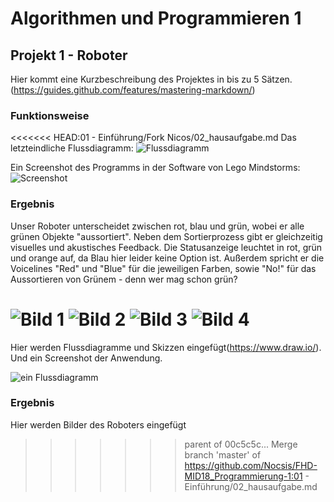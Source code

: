 # Algorithmen und Programmieren 1

## Projekt 1 - Roboter

Hier kommt eine Kurzbeschreibung des Projektes in bis zu 5 Sätzen.
(https://guides.github.com/features/mastering-markdown/)

### Funktionsweise

<<<<<<< HEAD:01 - Einführung/Fork Nicos/02_hausaufgabe.md
Das letzteindliche Flussdiagramm:
![Flussdiagramm](bilder/Flowchart.png)

Ein Screenshot des Programms in der Software von Lego Mindstorms:
![Screenshot](bilder/screenshot.jpg)

### Ergebnis

Unser Roboter unterscheidet zwischen rot, blau und grün, wobei er alle grünen Objekte "aussortiert".
Neben dem Sortierprozess gibt er gleichzeitig visuelles und akustisches Feedback.
Die Statusanzeige leuchtet in rot, grün und orange auf, da Blau hier leider keine Option ist.
Außerdem spricht er die Voicelines "Red" und "Blue" für die jeweiligen Farben, sowie "No!" für das Aussortieren von Grünem - denn wer mag schon grün?

![Bild 1](bilder/robot_1.jpg)
![Bild 2](bilder/robot_2.jpg)
![Bild 3](bilder/robot_3.jpg)
![Bild 4](bilder/robot_4.jpg)
=======
Hier werden Flussdiagramme und Skizzen eingefügt(https://www.draw.io/). Und ein Screenshot der Anwendung. 

![ein Flussdiagramm](bilder/diagram.png)

### Ergebnis

Hier werden Bilder des Roboters eingefügt
>>>>>>> parent of 00c5c5c... Merge branch 'master' of https://github.com/Nocsis/FHD-MID18_Programmierung-1:01 - Einführung/02_hausaufgabe.md
